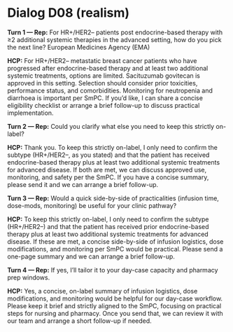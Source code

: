 # Dialog D08 (realism)

**Turn 1 — Rep:** For HR+/HER2– patients post endocrine-based therapy with ≥2 additional systemic therapies in the advanced setting, how do you pick the next line? European Medicines Agency (EMA)

**HCP:**
For HR+/HER2– metastatic breast cancer patients who have progressed after endocrine-based therapy and at least two additional systemic treatments, options are limited. Sacituzumab govitecan is approved in this setting. Selection should consider prior toxicities, performance status, and comorbidities. Monitoring for neutropenia and diarrhoea is important per SmPC. If you’d like, I can share a concise eligibility checklist or arrange a brief follow-up to discuss practical implementation.

**Turn 2 — Rep:** Could you clarify what else you need to keep this strictly on-label?

**HCP:**
Thank you. To keep this strictly on-label, I only need to confirm the subtype (HR+/HER2–, as you stated) and that the patient has received endocrine-based therapy plus at least two additional systemic treatments for advanced disease. If both are met, we can discuss approved use, monitoring, and safety per the SmPC. If you have a concise summary, please send it and we can arrange a brief follow-up.

**Turn 3 — Rep:** Would a quick side-by-side of practicalities (infusion time, dose-mods, monitoring) be useful for your clinic pathway?

**HCP:**
To keep this strictly on-label, I only need to confirm the subtype (HR+/HER2–) and that the patient has received prior endocrine-based therapy plus at least two additional systemic treatments for advanced disease. If these are met, a concise side-by-side of infusion logistics, dose modifications, and monitoring per SmPC would be practical. Please send a one-page summary and we can arrange a brief follow-up.

**Turn 4 — Rep:** If yes, I’ll tailor it to your day-case capacity and pharmacy prep windows.

**HCP:**
Yes, a concise, on-label summary of infusion logistics, dose modifications, and monitoring would be helpful for our day-case workflow. Please keep it brief and strictly aligned to the SmPC, focusing on practical steps for nursing and pharmacy. Once you send that, we can review it with our team and arrange a short follow-up if needed.

